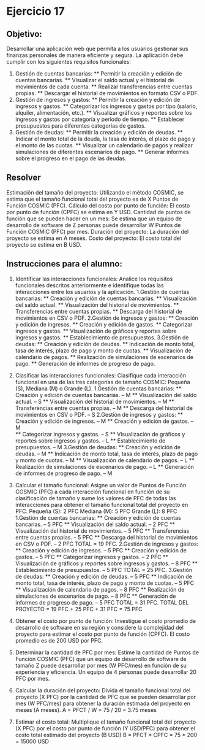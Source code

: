 # Ejercicio 17
## Objetivo:
Desarrollar una aplicación web que permita a los usuarios gestionar sus finanzas personales de manera eficiente y segura. La aplicación debe cumplir con los siguientes requisitos funcionales:
1. Gestión de cuentas bancarias:
** Permitir la creación y edición de cuentas bancarias.
** Visualizar el saldo actual y el historial de movimientos de cada cuenta.
** Realizar transferencias entre cuentas propias.
** Descargar el historial de movimientos en formato CSV o PDF.
2. Gestión de ingresos y gastos:
** Permitir la creación y edición de ingresos y gastos.
** Categorizar los ingresos y gastos por tipo (salario, alquiler, alimentación, etc.).
** Visualizar gráficos y reportes sobre los ingresos y gastos por categoría y período de tiempo.
** Establecer presupuestos para diferentes categorías de gastos.
3. Gestión de deudas:
** Permitir la creación y edición de deudas.
** Indicar el monto total de la deuda, la tasa de interés, el plazo de pago y el monto de las cuotas.
** Visualizar un calendario de pagos y realizar simulaciones de diferentes escenarios de pago.
** Generar informes sobre el progreso en el pago de las deudas.
## Resolver
Estimación del tamaño del proyecto: Utilizando el método COSMIC, se estima que el tamaño funcional total del proyecto es de X Puntos de Función COSMIC (PFC).
Cálculo del costo por punto de función: El costo por punto de función (CPFC) se estima en Y USD.
Cantidad de puntos de función que se pueden hacer en un mes: Se estima que un equipo de desarrollo de software de Z personas puede desarrollar W Puntos de Función COSMIC (PFC) por mes.
Duración del proyecto: La duración del proyecto se estima en A meses.
Costo del proyecto: El costo total del proyecto se estima en B USD.
## Instrucciones para el alumno:
1.	Identificar las interacciones funcionales: Analice los requisitos funcionales descritos anteriormente e identifique todas las interacciones entre los usuarios y la aplicación.
1.Gestión de cuentas bancarias:
** Creación y edición de cuentas bancarias.
** Visualización del saldo actual.
** Visualización del historial de movimientos.
** Transferencias entre cuentas propias.
** Descarga del historial de movimientos en CSV o PDF.
2.Gestión de ingresos y gastos:
** Creación y edición de ingresos.
** Creación y edición de gastos.
** Categorizar ingresos y gastos.
** Visualización de gráficos y reportes sobre ingresos y gastos.
** Establecimiento de presupuestos.
3.Gestión de deudas:
** Creación y edición de deudas.
** Indicación de monto total, tasa de interés, plazo de pago y monto de cuotas.
** Visualización de calendario de pagos.
** Realización de simulaciones de escenarios de pago.
** Generación de informes de progreso de pago.

2.	Clasificar las interacciones funcionales: Clasifique cada interacción funcional en una de las tres categorías de tamaño COSMIC: Pequeña (S), Mediana (M) o Grande (L).
1.Gestión de cuentas bancarias:
** Creación y edición de cuentas bancarias. – M 
** Visualización del saldo actual. – S 
** Visualización del historial de movimientos. – M 
** Transferencias entre cuentas propias. – M 
** Descarga del historial de movimientos en CSV o PDF. – S 
2.Gestión de ingresos y gastos:
** Creación y edición de ingresos. – M 
** Creación y edición de gastos. – M  
** Categorizar ingresos y gastos. – S 
** Visualización de gráficos y reportes sobre ingresos y gastos. – L 
** Establecimiento de presupuestos. – M 
3.Gestión de deudas:
** Creación y edición de deudas. – M 
** Indicación de monto total, tasa de interés, plazo de pago y monto de cuotas. – M 
** Visualización de calendario de pagos. – L
** Realización de simulaciones de escenarios de pago. – L 
** Generación de informes de progreso de pago. – M 

3.	Calcular el tamaño funcional: Asigne un valor de Puntos de Función COSMIC (PFC) a cada interacción funcional en función de su clasificación de tamaño y sume los valores de PFC de todas las interacciones para obtener el tamaño funcional total del proyecto en PFC.
Pequeña (S): 2 PFC                 Mediana (M): 5 PFC                 Grande (L): 8 PFC
1.Gestión de cuentas bancarias:
** Creación y edición de cuentas bancarias. – 5 PFC 
** Visualización del saldo actual. – 2 PFC
** Visualización del historial de movimientos. – 5 PFC
** Transferencias entre cuentas propias. – 5 PFC
** Descarga del historial de movimientos en CSV o PDF. – 2 PFC
TOTAL = 19 PFC. 
2.Gestión de ingresos y gastos:
** Creación y edición de ingresos. – 5 PFC
** Creación y edición de gastos. – 5 PFC
** Categorizar ingresos y gastos. – 2 PFC
** Visualización de gráficos y reportes sobre ingresos y gastos. – 8 PFC
** Establecimiento de presupuestos. – 5 PFC
TOTAL = 25 PFC.
3.Gestión de deudas:
** Creación y edición de deudas. – 5 PFC
** Indicación de monto total, tasa de interés, plazo de pago y monto de cuotas. – 5 PFC
** Visualización de calendario de pagos. – 8 PFC
** Realización de simulaciones de escenarios de pago. – 8 PFC
** Generación de informes de progreso de pago. – 5 PFC
TOTAL = 31 PFC.
TOTAL DEL PROYECTO = 19 PFC + 25 PFC + 31 PFC = 75 PFC

4.	Obtener el costo por punto de función: Investigue el costo promedio de desarrollo de software en su región y considere la complejidad del proyecto para estimar el costo por punto de función (CPFC).
El costo promedio es de 200 USD por PFC. 

5.	Determinar la cantidad de PFC por mes: Estime la cantidad de Puntos de Función COSMIC (PFC) que un equipo de desarrollo de software de tamaño Z puede desarrollar por mes (W PFC/mes) en función de su experiencia y eficiencia.
Un equipo de 4 personas puede desarrollar 20 PFC por mes. 

6.	Calcular la duración del proyecto: Divida el tamaño funcional total del proyecto (X PFC) por la cantidad de PFC que se pueden desarrollar por mes (W PFC/mes) para obtener la duración estimada del proyecto en meses (A meses).
A = PFCT / W = 75 / 20 = 3.75 meses 

7.	Estimar el costo total: Multiplique el tamaño funcional total del proyecto (X PFC) por el costo por punto de función (Y USD/PFC) para obtener el costo total estimado del proyecto (B USD)
B = PFCT * CPFC = 75 * 200 = 15000 USD
